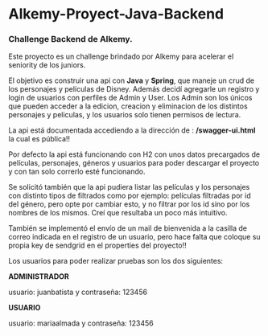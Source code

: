 # **Alkemy-Proyect-Java-Backend**
### Challenge Backend de Alkemy.

Este proyecto es un challenge brindado por Alkemy para acelerar el seniority de los juniors.

El objetivo es construir una api con **Java** y **Spring**, que maneje un crud de los personajes y películas de Disney. Además decidí agregarle un registro y login
de usuarios con perfiles de Admin y User. Los Admin son los únicos que pueden acceder a la edicion, creacion y eliminacion de los distintos personajes y peliculas, y los
usuarios solo tienen permisos de lectura. 

La api está documentada accediendo a la dirección de : **/swagger-ui.html** la cual es pública!!

Por defecto la api está funcionando con H2 con unos datos precargados de películas, personajes, géneros y usuarios para poder descargar el proyecto y con tan solo correrlo
esté funcionando.

Se solicitó también que la api pudiera listar las películas y los personajes con distinto tipos de filtrados como por ejemplo: películas filtradas por id del género, pero 
opte por cambiar esto, y no filtrar por los id sino por los nombres de los mismos. Creí que resultaba un poco más intuitivo.

También se implementó el envío de un mail de bienvenida a la casilla de correo indicada en el registro de un usuario, pero hace falta que coloque su propia key de 
sendgrid en el properties del proyecto!!



Los usuarios para poder realizar pruebas son los dos siguientes:

**ADMINISTRADOR** 

usuario: juanbatista y contraseña: 123456

**USUARIO**

usuario:  mariaalmada y contraseña: 123456


